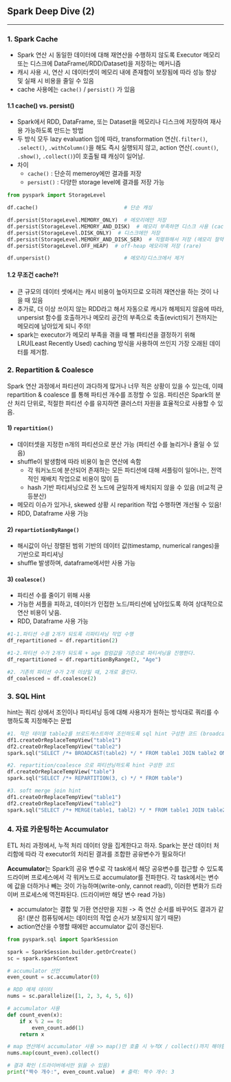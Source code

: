 ## Spark Deep Dive (2)

---

### 1. Spark Cache
- Spark 연산 시 동일한 데이터에 대해 재연산을 수행하지 않도록 Executor 메모리 또는 디스크에 DataFrame(/RDD/Dataset)을 저장하는 메커니즘
- 캐시 사용 시, 연산 시 데이터셋이 메모리 내에 존재함이 보장됨에 따라 성능 향상 및 실패 시 비용을 줄일 수 있음
- cache 사용에는 `cache()` / `persist()` 가 있음

#### 1.1 cache() vs. persist()
- Spark에서 RDD, DataFrame, 또는 Dataset을 메모리나 디스크에 저장하여 재사용 가능하도록 만드는 방법
- 두 방식 모두 lazy evaluation 임에 따라, transformation 연산(`.filter()`, `.select()`, `.withColumn()`을 해도 즉시 실행되지 않고, action 연산(`.count()`, `.show()`, `.collect()`)이 호출될 떄 캐싱이 일어남.
- 차이
  - `cache()` : 단순히 memeroy에만 결과를 저장
  - `persist()` : 다양한 storage level에 결과를 저장 가능

```python
from pyspark import StorageLevel

df.cache()                            # 단순 캐싱

df.persist(StorageLevel.MEMORY_ONLY)  # 메모리에만 저장
df.persist(StorageLevel.MEMORY_AND_DISK)  # 메모리 부족하면 디스크 사용 (cache()와 동일)
df.persist(StorageLevel.DISK_ONLY)  # 디스크에만 저장
df.persist(StorageLevel.MEMORY_AND_DISK_SER)  # 직렬화해서 저장 (메모리 절약)
df.persist(StorageLevel.OFF_HEAP)  # off-heap 메모리에 저장 (rare)

df.unpersist()                        # 메모리/디스크에서 제거
```

#### 1.2 무조건 cache?!
- 큰 규모의 데이터 셋에서는 캐시 비용이 높아지므로 오히려 재연산을 하는 것이 나을 때 있음
- 추가로, 더 이상 쓰이지 않는 RDD라고 해서 자동으로 캐시가 해제되지 않음에 따라, unpersist 함수를 호출하거나 메모리 공간의 부족으로 축출(evict)되기 전까지는 메모리에 남아있게 되니 주의!
- spark는 executor가 메모리 부족을 겪을 때 뺄 파티션을 결정하기 위해 LRU(Least Recently Used) caching 방식을 사용하여 쓰인지 가장 오래된 데이터를 제거함.

### 2. Repartition & Coalesce
Spark 연산 과정에서 파티션이 과다하게 많거나 너무 적은 상황이 있을 수 있는데, 이때 repartition & coalesce 를 통해 파티션 개수를 조정할 수 있음.
파티션은 Spark의 분산 처리 단위로, 적절한 파티션 수를 유지하면 클러스터 자원을 효율적으로 사용할 수 있음.

#### 1) `repartition()`

- 데이터셋을 지정한 n개의 파티션으로 분산 가능 (파티션 수를 늘리거나 줄일 수 있음)
- shuffle이 발생함에 따라 비용이 높은 연산에 속함
  - 각 워커노드에 분산되어 존재하는 모든 파티션에 대해 셔플링이 일어나는, 전역적인 재배치 작업으로 비용이 많이 듬
  - hash 기반 파티셔닝으로 전 노드에 균일하게 배치되지 않을 수 있음 (비교적 균등분산)
- 메모리 이슈가 있거나, skewed 상황 시 reparition 작업 수행하면 개선될 수 있음!
- RDD, Dataframe 사용 가능

#### 2) `repartiotionByRange()`
- 해시값이 아닌 정렬된 범위 기반의 데이터 값(timestamp, numerical ranges)을 기반으로 파티셔닝
- shuffle 발생하며, dataframe에서만 사용 가능

#### 3) `coalesce()` 

- 파티션 수를 줄이기 위해 사용
- 가능한 셔플을 피하고, 데이터가 인접한 노드/파티션에 남아있도록 하여 상대적으로 연산 비용이 낮음.
- RDD, Dataframe 사용 가능

```python
#1-1.파티션 수를 2개가 되도록 리파티셔닝 작업 수행
df_repartitioned = df.repartition(2)

#1-2.파티션 수가 2개가 되도록 + age 컬럼값을 기준으로 파티셔닝을 진행한다.
df_repartitioned = df.repartitionByRange(2, "Age")

#2. 기존의 파티션 수가 2개 이상일 때, 2개로 줄인다.
df_coalesced = df.coalesce(2)
```  

### 3. SQL Hint
hint는 쿼리 상에서 조인이나 파티셔닝 등에 대해 사용자가 원하는 방식대로 쿼리를 수행하도록 지정해주는 문법

```python
#1. 작은 테이블 table2를 브로드캐스트하여 조인하도록 sql hint 구성한 코드 (broadcast)
df1.createOrReplaceTempView("table1")
df2.createOrReplaceTempView("table2")
spark.sql("SELECT /*+ BROADCAST(table2) */ * FROM table1 JOIN table2 ON table1.Name = table2.Name")

#2. repartition/coalesce 으로 파티션닝하도록 hint 구성한 코드
df.createOrReplaceTempView("table")
spark.sql("SELECT /*+ REPARTITION(3, c) */ * FROM table")

#3. soft merge join hint
df1.createOrReplaceTempView("table1")
df2.createOrReplaceTempView("table2")
spark.sql("SELECT /*+ MERGE(table1, tabl2) */ * FROM table1 JOIN table2 ON table1.Name = table2.Name")
```

### 4. 자료 카운팅하는 Accumulator
ETL 처리 과정에서, 누적 처리 데이터 양을 집계한다고 하자. Spark는 분산 데이터 처리함에 따라 각 executor의 처리된 결과를 조합한 공유변수가 필요하다!

**Accumulator**는 Spark의 공유 변수로 각 task에서 해당 공유변수를 접근할 수 있도록 드라이버 프로세스에서 각 워커노드로 accumulator를 전파한다.
각 task에서는 변수에 값을 더하거나 빼는 것이 가능하며(write-only, cannot read!), 이러한 변화가 드라이버 프로세스에 역전파된다. (드라이버만 해당 변수 read 가능)

- accumulator는 결합 및 가환 연산만을 지원 -> 즉 연산 순서를 바꾸어도 결과가 같음! (분산 컴퓨팅에서는 데이터의 작업 순서가 보장되지 않기 때문)
- action연산을 수행할 때에만 accumulator 값이 갱신된다.

```python
from pyspark.sql import SparkSession

spark = SparkSession.builder.getOrCreate()
sc = spark.sparkContext

# accumulator 선언
even_count = sc.accumulator(0)

# RDD 예제 데이터
nums = sc.parallelize([1, 2, 3, 4, 5, 6])

# accumulator 사용
def count_even(x):
    if x % 2 == 0:
        even_count.add(1)
    return x

# map 연산에서 accumulator 사용 >> map()만 호출 시 누적X / collect()까지 해야함!
nums.map(count_even).collect()

# 결과 확인 (드라이버에서만 읽을 수 있음)
print("짝수 개수:", even_count.value)  # 출력: 짝수 개수: 3
```
